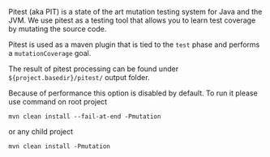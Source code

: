 Pitest (aka PIT) is a state of the art mutation testing 
system for Java and the JVM. We use pitest as a 
testing tool that allows you to learn test 
coverage by mutating the source code.

Pitest is used as a maven plugin that is tied to the 
`test` phase and performs a `mutationCoverage` goal.

The result of pitest processing can be found 
under `${project.basedir}/pitest/` output folder.

Because of performance this option is disabled by default. 
To run it please use command on root project

`mvn clean install --fail-at-end -Pmutation`

or any child project

`mvn clean install -Pmutation`